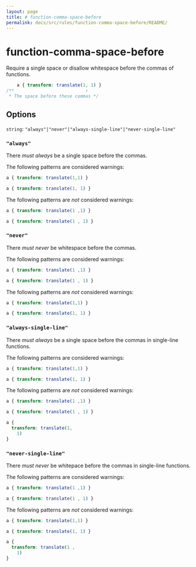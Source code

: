 ```yaml
---
layout: page
title: # function-comma-space-before
permalink: docs/src/rules/function-comma-space-before/README/
---
```


# function-comma-space-before

Require a single space or disallow whitespace before the commas of functions.

```css
    a { transform: translate(1, 1) }
/**                           ↑
 * The space before these commas */
```

## Options

`string`: `"always"|"never"|"always-single-line"|"never-single-line"`

### `"always"`

There *must always* be a single space before the commas.

The following patterns are considered warnings:

```css
a { transform: translate(1,1) }
```

```css
a { transform: translate(1, 1) }
```

The following patterns are *not* considered warnings:

```css
a { transform: translate(1 ,1) }
```

```css
a { transform: translate(1 , 1) }
```

### `"never"`

There *must never* be whitespace before the commas.

The following patterns are considered warnings:

```css
a { transform: translate(1 ,1) }
```

```css
a { transform: translate(1 , 1) }
```

The following patterns are *not* considered warnings:

```css
a { transform: translate(1,1) }
```

```css
a { transform: translate(1, 1) }
```

### `"always-single-line"`

There *must always* be a single space before the commas in single-line functions.

The following patterns are considered warnings:

```css
a { transform: translate(1,1) }
```

```css
a { transform: translate(1, 1) }
```

The following patterns are *not* considered warnings:

```css
a { transform: translate(1 ,1) }
```

```css
a { transform: translate(1 , 1) }
```

```css
a {
  transform: translate(1,
    1)
}
```

### `"never-single-line"`

There *must never* be whitepace before the commas in single-line functions.

The following patterns are considered warnings:

```css
a { transform: translate(1 ,1) }
```

```css
a { transform: translate(1 , 1) }
```

The following patterns are *not* considered warnings:

```css
a { transform: translate(1,1) }
```

```css
a { transform: translate(1, 1) }
```

```css
a {
  transform: translate(1 ,
    1)
}
```
